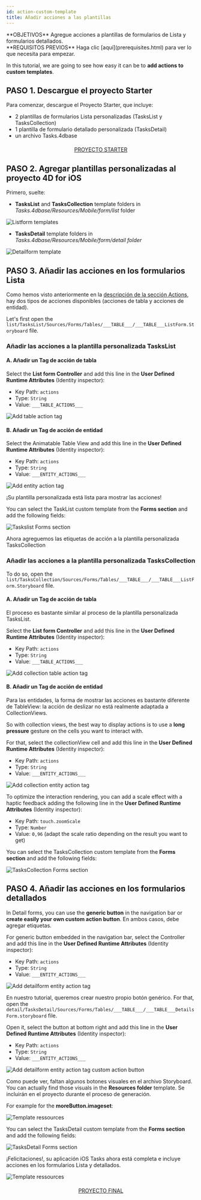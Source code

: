 ```yaml
---
id: action-custom-template
title: Añadir acciones a las plantillas
---
```


<div markdown="1" class = "objectives">
**OBJETIVOS**
Agregue acciones a plantillas de formularios de Lista y formularios detallados.
</div>

<div markdown="1" class = "prerequisites">
**REQUISITOS PREVIOS**
Haga clic [aquí](prerequisites.html) para ver lo que necesita para empezar.
</div>

In this tutorial, we are going to see how easy it can be to **add actions to custom templates**.

## PASO 1. Descargue el proyecto Starter

Para comenzar, descargue el Proyecto Starter, que incluye:

* 2 plantillas de formularios Lista personalizadas (TasksList y TasksCollection)
* 1 plantilla de formulario detallado personalizada (TasksDetail)
* un archivo Tasks.4dbase

<div markdown="1" style="text-align: center; margin-top: 20px; margin-bottom: 20px">

<a class="button"
href="https://github.com/4d-for-ios/tutorial-AddingActionToTemplates/archive/1dc5aecfbea62a9999d571cb1a956f1ef6983111.zip">PROYECTO STARTER</a>
</div>

## PASO 2. Agregar plantillas personalizadas al proyecto 4D for iOS

Primero, suelte:

* **TasksList** and **TasksCollection** template folders in *Tasks.4dbase/Resources/Mobile/form/list* folder

![Listform templates](assets/en/actions/Listform-templates.png)

* **TasksDetail** template folders in *Tasks.4dbase/Resources/Mobile/form/detail folder*

![Detailform template](assets/en/actions/Detailform-template.png)

## PASO 3. Añadir las acciones en los formularios Lista

Como hemos visto anteriormente en la [ descripción de la sección Actions](actions.html), hay dos tipos de acciones disponibles (acciones de tabla y acciones de entidad).

Let's first open the `list/TasksList/Sources/Forms/Tables/___TABLE___/___TABLE___ListForm.Storyboard` file.

### Añadir las acciones a la plantilla personalizada TasksList

#### A. Añadir un Tag de acción de tabla

Select the **List form Controller** and add this line in the **User Defined Runtime Attributes** (Identity inspector):

* Key Path: `actions`
* Type: `String`
* Value: `___TABLE_ACTIONS___`

![Add table action tag](assets/en/actions/Add-table-tag-taskslist.png)


#### B. Añadir un Tag de acción de entidad

Select the Animatable Table View and add this line in the **User Defined Runtime Attributes** (Identity inspector):

* Key Path: `actions`
* Type: `String`
* Value: `___ENTITY_ACTIONS___`

![Add entity action tag](assets/en/actions/Add-entity-tag-taskslist.png)

¡Su plantilla personalizada está lista para mostrar las acciones!

You can select the TaskList custom template from the **Forms section** and add the following fields:

![Taskslist Forms section](assets/en/actions/listform-taskslist-forms-section.png)

Ahora agreguemos las etiquetas de acción a la plantilla personalizada TasksCollection

### Añadir las acciones a la plantilla personalizada TasksCollection

To do so, open the `list/TasksCollection/Sources/Forms/Tables/___TABLE___/___TABLE___ListForm.Storyboard` file.

#### A. Añadir un Tag de acción de tabla

El proceso es bastante similar al proceso de la plantilla personalizada TasksList.

Select the **List form Controller** and add this line in the **User Defined Runtime Attributes** (Identity inspector):

* Key Path: `actions`
* Type: `String`
* Value: `___TABLE_ACTIONS___`

![Add collection table action tag](assets/en/actions/Add-collection-table-tag-taskslist.png)

#### B. Añadir un Tag de acción de entidad

Para las entidades, la forma de mostrar las acciones es bastante diferente de TableView: la acción de deslizar no está realmente adaptada a CollectionViews.

So with collection views, the best way to display actions is to use a **long pressure** gesture on the cells you want to interact with.

For that, select the collectionView cell and add this line in the **User Defined Runtime Attributes** (Identity inspector):

* Key Path: `actions`
* Type: `String`
* Value: `___ENTITY_ACTIONS___`

![Add collection entity action tag](assets/en/actions/Add-collection-entity-tag-taskslist.png)

To optimize the interaction rendering, you can add a scale effect with a haptic feedback adding the following line in the **User Defined Runtime Attributes** (Identity inspector):

* Key Path: `touch.zoomScale`
* Type: `Number`
* Value: `0,96` (adapt the scale ratio depending on the result you want to get)

You can select the TasksCollection custom template from the **Forms section** and add the following fields:

![TasksCollection Forms section](assets/en/actions/listform-taskscollection-forms-section.png)


## PASO 4. Añadir las acciones en los formularios detallados

In Detail forms, you can use the **generic button** in the navigation bar or **create easily your own custom action button**. En ambos casos, debe agregar etiquetas.

For generic button embedded in the navigation bar, select the Controller and add this line in the **User Defined Runtime Attributes** (Identity inspector):

* Key Path: `actions`
* Type: `String`
* Value: `___ENTITY_ACTIONS___`

![Add detailform entity action tag](assets/en/actions/Detail-form-action-navigationBar.png)

En nuestro tutorial, queremos crear nuestro propio botón genérico. For that, open the `detail/TasksDetail/Sources/Forms/Tables/___TABLE___/___TABLE___DetailsForm.storyboard` file.

Open it, select the button at bottom right and add this line in the **User Defined Runtime Attributes** (Identity inspector):

* Key Path: `actions`
* Type: `String`
* Value: `___ENTITY_ACTIONS___`

![Add detailform entity action tag custom action button](assets/en/actions/Detail-form-action-custom-action-Button.png)

Como puede ver, faltan algunos botones visuales en el archivo Storyboard. You can actually find those visuals in the  **Resources folder** template. Se incluirán en el proyecto durante el proceso de generación.

For example for the **moreButton.imageset**:

![Template ressources](assets/en/actions/Template-Ressources.png)

You can select the TasksDetail custom template from the **Forms section** and add the following fields:

![TasksDetail Forms section](assets/en/actions/detailform-forms-section.png)

¡Felicitaciones!, su aplicación iOS Tasks ahora está completa e incluye acciones en los formularios Lista y detallados.

![Template ressources](assets/en/actions/ListForm-entity-action-tableview.png)

<div markdown="1" style="text-align: center; margin-top: 20px; margin-bottom: 20px">

<a class="button"
href="https://github.com/4d-for-ios/tutorial-AddingActionToTemplates/releases/latest/download/tutorial-AddingActionToTemplates.zip">PROYECTO FINAL</a>
</div>

